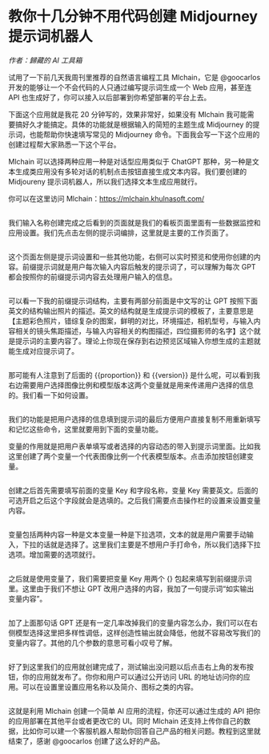# 教你十几分钟不用代码创建 Midjourney 提示词机器人

_作者：歸藏的 AI 工具箱_

试用了一下前几天我周刊里推荐的自然语言编程工具 Mlchain，它是 @goocarlos 开发的能够让一个不会代码的人只通过编写提示词生成一个 Web 应用，甚至连 API 也生成好了，你可以接入以后部署到你希望部署的平台上去。

下面这个应用就是我花 20 分钟写的，效果非常好，如果没有 Mlchain 我可能需要搞好久才能搞定。具体的功能就是根据输入的简短的主题生成 Midjourney 的提示词，也能帮助你快速填写常见的 Midjourney 命令。下面我会写一下这个应用的创建过程帮大家熟悉一下这个平台。

Mlchain 可以选择两种应用一种是对话型应用类似于 ChatGPT 那种，另一种是文本生成类应用没有多轮对话的机制点击按钮直接生成文本内容。我们要创建的 Midjoureny 提示词机器人，所以我们选择文本生成应用就行。

你可以在这里访问 Mlchain：https://mlchain.khulnasoft.com/

<figure><img src="../../.gitbook/assets/image (99).png" alt=""><figcaption></figcaption></figure>

我们输入名称创建完成之后看到的页面就是我们的看板页面里面有一些数据监控和应用设置。我们先点击左侧的提示词编排，这里就是主要的工作页面了。

<figure><img src="../../.gitbook/assets/image-2.png" alt=""><figcaption></figcaption></figure>

这个页面左侧是提示词设置和一些其他功能，右侧可以实时预览和使用你创建的内容。前缀提示词就是用户每次输入内容后触发的提示词了，可以理解为每次 GPT 都会按照你的前缀提示词内容去处理用户输入的信息。

<figure><img src="../../.gitbook/assets/image-3.png" alt=""><figcaption></figcaption></figure>

可以看一下我的前缀提示词结构，主要有两部分前面是中文写的让 GPT 按照下面英文的结构输出照片的描述。英文的结构就是生成提示词的模板了，主要意思是【主题彩色照片，错综复杂的图案，鲜明的对比，环境描述，相机型号，与输入内容相关的镜头焦距描述，与输入内容相关的构图描述，四位摄影师的名字】这个就是提示词的主要内容了。理论上你现在保存到右边预览区域输入你想生成的主题就能生成对应提示词了。

<figure><img src="../../.gitbook/assets/image-4.png" alt=""><figcaption></figcaption></figure>

那可能有人注意到了后面的 \{{proportion\}} 和 \{{version\}} 是什么呢，可以看到我右边需要用户选择图像比例和模型版本这两个变量就是用来传递用户选择的信息的。我们看一下如何设置。

<figure><img src="../../.gitbook/assets/image-5.png" alt=""><figcaption></figcaption></figure>

我们的功能是把用户选择的信息填到提示词的最后方便用户直接复制不用重新填写和记忆这些命令，这里就要用到下面的变量功能。

变量的作用就是把用户表单填写或者选择的内容动态的带入到提示词里面。比如我这里创建了两个变量一个代表图像比例一个代表模型版本。点击添加按钮创建变量。

<figure><img src="../../.gitbook/assets/image-6.png" alt=""><figcaption></figcaption></figure>

创建之后首先需要填写前面的变量 Key 和字段名称，变量 Key 需要英文。后面的可选开启之后这个字段就会是选填的。之后我们需要点击操作栏的设置来设置变量内容。

<figure><img src="../../.gitbook/assets/image-7.png" alt=""><figcaption></figcaption></figure>

变量包括两种内容一种是文本变量一种是下拉选项，文本的就是用户需要手动输入，下拉的话就是选择了。这里我们主要是不想用户手打命令，所以我们选择下拉选项。增加需要的选项就行。

<figure><img src="../../.gitbook/assets/image-8.png" alt=""><figcaption></figcaption></figure>

之后就是使用变量了，我们需要把变量 Key 用两个 {} 包起来填写到前缀提示词里。这里由于我们不想让 GPT 改用户选择的内容，我加了一句提示词“如实输出变量内容”。

<figure><img src="../../.gitbook/assets/image-9.png" alt=""><figcaption></figcaption></figure>

加了上面那句话 GPT 还是有一定几率改掉我们的变量内容怎么办，我们可以在右侧模型选择这里把多样性调低，这样创造性输出就会降低，他就不容易改写我们的变量内容了。其他的几个参数的意思可看小叹号了解。

<figure><img src="../../.gitbook/assets/image-11.png" alt=""><figcaption></figcaption></figure>

好了到这里我们的应用就创建完成了，测试输出没问题以后点击右上角的发布按钮，你的应用就发布了。你你和用户可以通过公开访问 URL 的地址访问你的应用。可以在设置里设置应用名称以及简介、图标之类的内容。

<figure><img src="../../.gitbook/assets/image-13.png" alt=""><figcaption></figcaption></figure>

这就是利用 Mlchain 创建一个简单 AI 应用的流程，你还可以通过生成的 API 把你的应用部署在其他平台或者更改它的 UI。同时 Mlchain 还支持上传你自己的数据，比如你可以建一个客服机器人帮助你回答自己产品的相关问题。教程到这里就结束了，感谢 @goocarlos 创建了这么好的产品。

